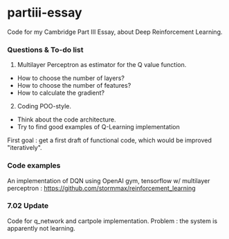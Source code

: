 # partiii-essay
Code for my Cambridge Part III Essay, about Deep Reinforcement Learning.

### Questions & To-do list
1. Multilayer Perceptron as estimator for the Q value function.
  - How to choose the number of layers?
  - How to choose the number of features?
  - How to calculate the gradient?

2. Coding POO-style.
  - Think about the code architecture.
  - Try to find good examples of Q-Learning implementation
  
First goal : get a first draft of functional code, which would be improved "iteratively".

### Code examples 
An implementation of DQN using OpenAI gym, tensorflow w/ multilayer perceptron :
https://github.com/stormmax/reinforcement_learning

### 7.02 Update

Code for q_network and cartpole implementation. Problem : the system is apparently not learning.
